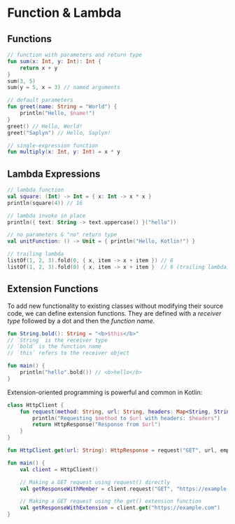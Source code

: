 # Function & Lambda

## Functions

```kotlin
// function with parameters and return type
fun sum(x: Int, y: Int): Int {
    return x + y
}
sum(3, 5)
sum(y = 5, x = 3) // named arguments

// default parameters
fun greet(name: String = "World") {
    println("Hello, $name!")
}
greet() // Hello, World!
greet("Saplyn") // Hello, Saplyn!

// single-expression function
fun multiply(x: Int, y: Int) = x * y
```

## Lambda Expressions

```kotlin
// lambda function
val square: (Int) -> Int = { x: Int -> x * x }
println(square(4)) // 16

// lambda invoke in place
println({ text: String -> text.uppercase() }("hello"))

// no parameters & "no" return type
val unitFunction: () -> Unit = { println("Hello, Kotlin!") }

// trailing lambda
listOf(1, 2, 3).fold(0, { x, item -> x + item }) // 6
listOf(1, 2, 3).fold(0) { x, item -> x + item }  // 6 (trailing lambda)
```

## Extension Functions

To add new functionality to existing classes without modifying their source code,
we can define extension functions. They are defined with a _receiver type_ followed
by a dot and then the _function name_.

```kotlin
fun String.bold(): String = "<b>$this</b>"
// `String` is the receiver type
// `bold` is the function name
// `this` refers to the receiver object

fun main() {
    println("hello".bold()) // <b>hello</b>
}
```

Extension-oriented programming is powerful and common in Kotlin:

```kotlin
class HttpClient {
    fun request(method: String, url: String, headers: Map<String, String>): HttpResponse {
        println("Requesting $method to $url with headers: $headers")
        return HttpResponse("Response from $url")
    }
}

fun HttpClient.get(url: String): HttpResponse = request("GET", url, emptyMap())

fun main() {
    val client = HttpClient()

    // Making a GET request using request() directly
    val getResponseWithMember = client.request("GET", "https://example.com", emptyMap())

    // Making a GET request using the get() extension function
    val getResponseWithExtension = client.get("https://example.com")
}
```
